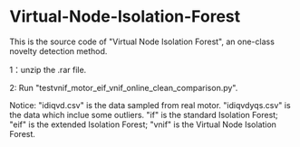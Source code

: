 # Virtual-Node-Isolation-Forest
This is the source code of "Virtual Node Isolation Forest", an one-class novelty detection method.

1：unzip the .rar file.

2: Run "testvnif_motor_eif_vnif_online_clean_comparison.py".

Notice: "idiqvd.csv" is the data sampled from real motor. "idiqvdyqs.csv" is the data which inclue some outliers. "if" is the standard 
Isolation Forest; "eif" is the extended Isolation Forest; "vnif" is the Virtual Node Isolation Forest.
